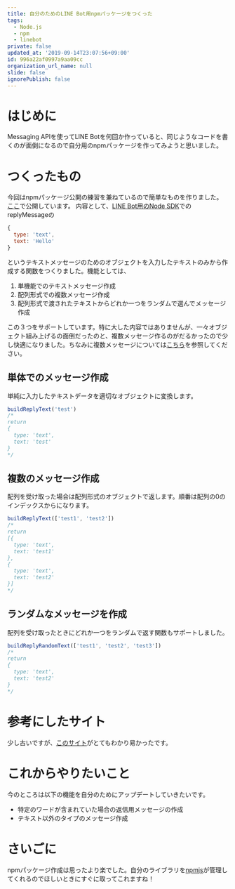 ```yaml
---
title: 自分のためのLINE Bot用npmパッケージをつくった
tags:
  - Node.js
  - npm
  - linebot
private: false
updated_at: '2019-09-14T23:07:56+09:00'
id: 996a22af0997a9aa09cc
organization_url_name: null
slide: false
ignorePublish: false
---
```

# はじめに
Messaging APIを使ってLINE Botを何回か作っていると、同じようなコードを書くのが面倒になるので自分用のnpmパッケージを作ってみようと思いました。

# つくったもの
今回はnpmパッケージ公開の練習を兼ねているので簡単なものを作りました。[ここ](https://www.npmjs.com/package/line-message-builder)で公開しています。
内容として、[LINE Bot用のNode SDK](https://github.com/line/line-bot-sdk-nodejs)でのreplyMessageの

```javascript
{
  type: 'text',
  text: 'Hello'
}
```

というテキストメッセージのためのオブジェクトを入力したテキストのみから作成する関数をつくりました。機能としては、

1. 単機能でのテキストメッセージ作成
2. 配列形式での複数メッセージ作成
3. 配列形式で渡されたテキストからどれか一つをランダムで選んでメッセージ作成

この３つをサポートしています。特に大した内容ではありませんが、一々オブジェクト組み上げるの面倒だったのと、複数メッセージ作るのがだるかったので少し快適になりました。ちなみに複数メッセージについては[こちら](https://qiita.com/ufoo68/items/ea923025e7989ff5af3d)を参照してください。

## 単体でのメッセージ作成
単純に入力したテキストデータを適切なオブジェクトに変換します。

```javascript
buildReplyText('test')
/*
return
{
  type: 'text',
  text: 'test'
}
*/
```

## 複数のメッセージ作成
配列を受け取った場合は配列形式のオブジェクトで返します。順番は配列の0のインデックスからになります。

```javascript
buildReplyText(['test1', 'test2'])
/*
return
[{
  type: 'text',
  text: 'test1'
},
{
  type: 'text',
  text: 'test2'
}]
*/
```

## ランダムなメッセージを作成
配列を受け取ったときにどれか一つをランダムで返す関数もサポートしました。

```javascript
buildReplyRandomText(['test1', 'test2', 'test3'])
/*
return
{
  type: 'text',
  text: 'test2'
}
*/
```

# 参考にしたサイト
少し古いですが、[このサイト](https://codeburst.io/https-chidume-nnamdi-com-npm-module-in-typescript-12b3b22f0724)がとてもわかり易かったです。

# これからやりたいこと
今のところは以下の機能を自分のためにアップデートしていきたいです。

- 特定のワードが含まれていた場合の返信用メッセージの作成
- テキスト以外のタイプのメッセージ作成

# さいごに
npmパッケージ作成は思ったより楽でした。自分のライブラリを[npmjs](https://www.npmjs.com/)が管理してくれるのでほしいときにすぐに取ってこれますね！
